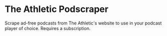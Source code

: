 # The Athletic Podscraper

Scrape ad-free podcasts from The Athletic's website to use in your podcast player of choice. Requires a subscription.